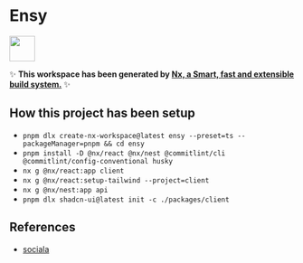 # Ensy

<a alt="Nx logo" href="https://nx.dev" target="_blank" rel="noreferrer"><img src="https://raw.githubusercontent.com/nrwl/nx/master/images/nx-logo.png" width="45"></a>

✨ **This workspace has been generated by [Nx, a Smart, fast and extensible build system.](https://nx.dev)** ✨

## How this project has been setup

- `pnpm dlx create-nx-workspace@latest ensy --preset=ts --packageManager=pnpm && cd ensy`
- `pnpm install -D @nx/react @nx/nest @commitlint/cli @commitlint/config-conventional husky`
- `nx g @nx/react:app client`
- `nx g @nx/react:setup-tailwind --project=client`
- `nx g @nx/nest:app api `
- `pnpm dlx shadcn-ui@latest init -c ./packages/client`

## References

- [sociala](http://uitheme.net/sociala/default.html)

